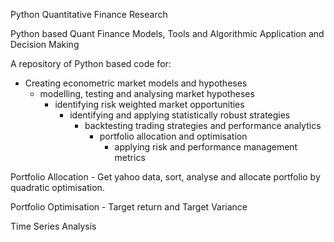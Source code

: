 Python Quantitative Finance Research

Python based Quant Finance Models, Tools and Algorithmic Application and Decision Making

A repository of Python based code for:

 - Creating econometric market models and hypotheses
    - modelling, testing and analysing market hypotheses
        - identifying risk weighted market opportunities
           - identifying and applying statistically robust strategies
               - backtesting trading strategies and performance analytics 
                  - portfolio allocation and optimisation
                     - applying risk and performance management metrics  
                  
  
  Portfolio Allocation - Get yahoo data, sort, analyse and allocate portfolio by quadratic optimisation.
  
  Portfolio Optimisation - Target return and Target Variance
  
  Time Series Analysis
        
